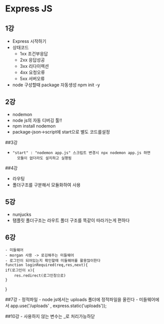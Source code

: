 # Express JS
## 1강
 - Express 시작하기
 - 상태코드
     + 1xx  조건부응답
     + 2xx  응답성공
     + 3xx 리다이렉션
     + 4xx 요청오류
     + 5xx 서버오류 
- node 구성할때 package 자동생성 npm init -y

## 2강
- nodemon
- node js의 자동 디버깅 툴!!
- npm install nodemon 
- package-json->script에 start으로 별도 코드를설정

##3강

-     "start" : "nodemon app.js" 스크립트 변경시 npx nodemon app.js 하면
        모듈이 없더라도 설치하고 실행됨 

##4강

- 라우팅
- 폴더구조를 구분해서 모듈화하여 사용 

## 5강

- nunjucks
- 탬플릿 폴더구조는 라우트 폴더 구조를 똑같이 따라가는게 편하다 

## 6강
	- 미들웨어
	- morgan 사용 -> 로깅해주는 미들웨어
	- 로그인이 되어있는지 확인할때 미들웨어를 활용많이한다
	function loginRequired(req,res,next){
	if(로그인이 x){
		res.redirect(로그인창으로)
	}
}

##7강
	- 정적파일
	- node js에서는 uploads 폴더에 정적파일을 올린다 
	- 미들웨어에서 
	app.use('/uploads' , express.static('uploads'));

##10강
	- 사용하지 않는 변수는 _로 처리가능하닫